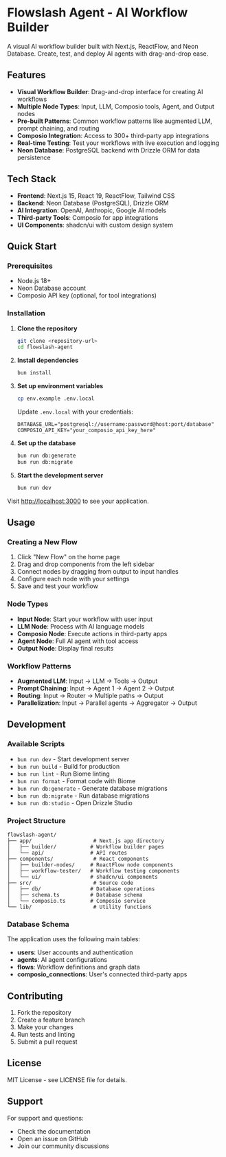 # Flowslash Agent - AI Workflow Builder

A visual AI workflow builder built with Next.js, ReactFlow, and Neon Database. Create, test, and deploy AI agents with drag-and-drop ease.

## Features

- **Visual Workflow Builder**: Drag-and-drop interface for creating AI workflows
- **Multiple Node Types**: Input, LLM, Composio tools, Agent, and Output nodes
- **Pre-built Patterns**: Common workflow patterns like augmented LLM, prompt chaining, and routing
- **Composio Integration**: Access to 300+ third-party app integrations
- **Real-time Testing**: Test your workflows with live execution and logging
- **Neon Database**: PostgreSQL backend with Drizzle ORM for data persistence

## Tech Stack

- **Frontend**: Next.js 15, React 19, ReactFlow, Tailwind CSS
- **Backend**: Neon Database (PostgreSQL), Drizzle ORM
- **AI Integration**: OpenAI, Anthropic, Google AI models
- **Third-party Tools**: Composio for app integrations
- **UI Components**: shadcn/ui with custom design system

## Quick Start

### Prerequisites

- Node.js 18+
- Neon Database account
- Composio API key (optional, for tool integrations)

### Installation

1. **Clone the repository**
   ```bash
   git clone <repository-url>
   cd flowslash-agent
   ```

2. **Install dependencies**
   ```bash
   bun install
   ```

3. **Set up environment variables**
   ```bash
   cp env.example .env.local
   ```
   
   Update `.env.local` with your credentials:
   ```env
   DATABASE_URL="postgresql://username:password@host:port/database"
   COMPOSIO_API_KEY="your_composio_api_key_here"
   ```

4. **Set up the database**
   ```bash
   bun run db:generate
   bun run db:migrate
   ```

5. **Start the development server**
   ```bash
   bun run dev
   ```

Visit [http://localhost:3000](http://localhost:3000) to see your application.

## Usage

### Creating a New Flow

1. Click "New Flow" on the home page
2. Drag and drop components from the left sidebar
3. Connect nodes by dragging from output to input handles
4. Configure each node with your settings
5. Save and test your workflow

### Node Types

- **Input Node**: Start your workflow with user input
- **LLM Node**: Process with AI language models
- **Composio Node**: Execute actions in third-party apps
- **Agent Node**: Full AI agent with tool access
- **Output Node**: Display final results

### Workflow Patterns

- **Augmented LLM**: Input → LLM → Tools → Output
- **Prompt Chaining**: Input → Agent 1 → Agent 2 → Output
- **Routing**: Input → Router → Multiple paths → Output
- **Parallelization**: Input → Parallel agents → Aggregator → Output

## Development

### Available Scripts

- `bun run dev` - Start development server
- `bun run build` - Build for production
- `bun run lint` - Run Biome linting
- `bun run format` - Format code with Biome
- `bun run db:generate` - Generate database migrations
- `bun run db:migrate` - Run database migrations
- `bun run db:studio` - Open Drizzle Studio

### Project Structure

```
flowslash-agent/
├── app/                    # Next.js app directory
│   ├── builder/           # Workflow builder pages
│   └── api/               # API routes
├── components/             # React components
│   ├── builder-nodes/     # ReactFlow node components
│   ├── workflow-tester/   # Workflow testing components
│   └── ui/                # shadcn/ui components
├── src/                    # Source code
│   ├── db/                # Database operations
│   ├── schema.ts          # Database schema
│   └── composio.ts        # Composio service
└── lib/                    # Utility functions
```

### Database Schema

The application uses the following main tables:

- **users**: User accounts and authentication
- **agents**: AI agent configurations
- **flows**: Workflow definitions and graph data
- **composio_connections**: User's connected third-party apps

## Contributing

1. Fork the repository
2. Create a feature branch
3. Make your changes
4. Run tests and linting
5. Submit a pull request

## License

MIT License - see LICENSE file for details.

## Support

For support and questions:
- Check the documentation
- Open an issue on GitHub
- Join our community discussions
